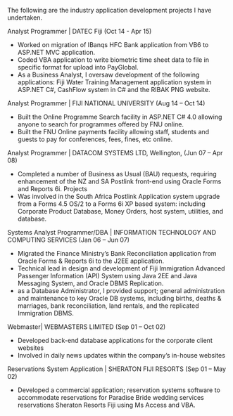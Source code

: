 The following are the industry application development projects I have undertaken.

Analyst Programmer | DATEC Fiji (Oct 14 - Apr 15)
-	Worked on migration of IBanqs HFC Bank application from VB6 to ASP.NET MVC application. 
-	Coded VBA application to write biometric time sheet data to file in specific format for upload into PayGlobal. 
-	As a Business Analyst, I oversaw development of the following applications: Fiji Water Training Management application system in ASP.NET C#, CashFlow system in C# and the RIBAK PNG website.

Analyst Programmer | FIJI NATIONAL UNIVERSITY (Aug 14 – Oct 14)
-	Built the Online Programme Search facility in ASP.NET C# 4.0 allowing anyone to search for programmes offered by FNU online.  
-	Built the FNU Online payments facility allowing staff, students and guests to pay for conferences, fees, fines, etc online. 

Analyst Programmer | DATACOM SYSTEMS LTD, Wellington, (Jun 07 – Apr 08)
-	Completed a number of Business as Usual (BAU) requests, requiring enhancement of the NZ and SA Postlink front-end using Oracle Forms and Reports 6i. 
Projects
-	Was involved in the South Africa Postlink Application system upgrade from a Forms 4.5 OS/2 to a Forms 6i XP based system: including Corporate Product Database, Money Orders, host system, utilities, and database. 

Systems Analyst Programmer/DBA | INFORMATION TECHNOLOGY AND COMPUTING SERVICES (Jan 06 – Jun 07)
-	Migrated the Finance Ministry’s Bank Reconciliation application from Oracle Forms & Reports 6i to the J2EE application. 
-	Technical lead in design and development of Fiji Immigration Advanced Passenger Information (API) System using Java 2EE and Java Messaging System, and Oracle DBMS Replication. 
-	as a Database Administrator, I provided support; general administration and maintenance to key Oracle DB systems, including births, deaths & marriages, bank reconciliation, land rentals, and the replicated Immigration DBMS.

Webmaster| WEBMASTERS LIMITED (Sep 01 – Oct 02)
-	Developed back-end database applications for the corporate client websites
-	Involved in daily news updates within the company’s in-house websites 

Reservations System Application | SHERATON FIJI RESORTS (Sep 01 – May 02)
-	Developed a commercial application; reservation systems software to accommodate reservations for Paradise Bride wedding services reservations Sheraton Resorts Fiji using Ms Access and VBA.

